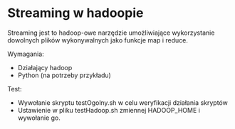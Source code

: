 # Streaming w hadoopie
Streaming jest to hadoop-owe narzędzie umożliwiające wykorzystanie dowolnych plików wykonywalnych jako funkcje map i reduce.

Wymagania:

* Działający hadoop
* Python (na potrzeby przykładu)

Test:

* Wywołanie skryptu testOgolny.sh w celu weryfikacji działania skryptów
* Ustawienie w pliku testHadoop.sh zmiennej HADOOP_HOME i wywołanie go.

